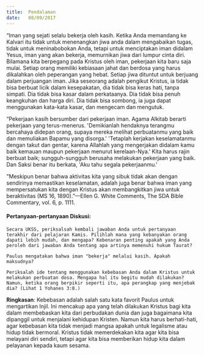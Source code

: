 ```yaml
---
title:  Pendalaman
date:   08/09/2017
---
```


“Iman yang sejati selalu bekerja oleh kasih. Ketika Anda memandang ke Kalvari itu tidak untuk menenangkan jiwa anda dalam mengabaikan tugas, tidak untuk meninabobokan Anda, tetapi untuk menciptakan iman didalam Yesus, iman yang akan bekerja, memurnikan jiwa dari lumpur cinta diri. Bilamana kita berpegang pada Kristus oleh iman, pekerjaan kita baru saja mulai. Setiap orang memiliki kebiasaan jahat dan berdosa yang harus dikalahkan oleh peperangan yang hebat. Setiap jiwa dituntut untuk berjuang dalam perjuangan iman. Jika seseorang adalah pengikut Kristus, ia tidak bisa berbuat licik dalam kesepakatan, dia tidak bisa keras hati, tanpa simpati. Dia tidak bisa kasar dalam perkataanya. Dia tidak bisa penuh keangkuhan dan harga diri. Dia tidak bisa sombong, ia juga dapat menggunakan kata-kata kasar, dan mengecam dan mengutuk.

“Pekerjaan kasih bersumber dari pekerjaan iman. Agama Alkitab berarti pekerjaan yang terus-menerus. 'Demikianlah hendaknya terangmu bercahaya didepan orang, supaya mereka melihat perbuatanmu yang baik dan memuliakan Bapamu yang disorga.' 'Tetaplah kerjakan keselamatanmu dengan takut dan gentar, karena Allahlah yang mengerjakan didalam kamu baik kemauan maupun pekerjaan menurut kerelaan-Nya.' Kita harus rajin berbuat baik; sungguh-sungguh berusaha melakukan pekerjaan yang baik. Dan Saksi benar itu berkata, 'Aku tahu segala pekerjaanmu.'

"Meskipun benar bahwa aktivitas kita yang sibuk tidak akan dengan sendirinya memastikan keselamatan, adalah juga benar bahwa iman yang mempersatukan kita dengan Kristus akan membangkitkan jiwa untuk beraktivitas (MS 16, 1890).”—Ellen G. White Comments, The SDA Bible Commentary, vol. 6, p. 1111.

#### Pertanyaan-pertanyaan Diskusi:

`Secara UKSS, periksalsah kembali jawaban Anda untuk pertanyaan terakhir dari pelajaran Kamis. Pilihlah mana yang kebanyakan orang dapati lebih mudah, dan mengapa? Kebenaran penting apakah yang Anda peroleh dari jawaban Anda tentang apa artinya memenuhi hukum Taurat? `

`Paulus mengatakan bahwa iman "bekerja" melalui kasih. Apakah maksudnya?`

`Periksalah ide tentang menggunakan kebebasan Anda dalam Kristus untuk melakukan perbuatan dosa. Mengapa hal itu begitu mudah dilakukan? Namun, ketika orang berpikir seperti itu, apa perangkap yang menjebak dia? (Lihat 1 Yohanes 3:8.)`

**Ringkasan**: Kebebasan adalah salah satu kata favorit Paulus untuk mengartikan Injil. Ini mencakup apa yang telah dilakukan Kristus bagi kita dalam membebaskan kita dari perbudakan dunia dan juga bagaimana kita dipanggil untuk menjalani kehidupan Kristen. Namun kita harus berhati-hati, agar kebebasan kita tidak menjadi mangsa apakah untuk legalisme atau hidup tidak bermoral. Kristus tidak memerdekakan kita agar kita bisa melayani diri sendiri, tetapi agar kita bisa memberikan hidup kita dalam pelayanan kepada kaum sesama.
